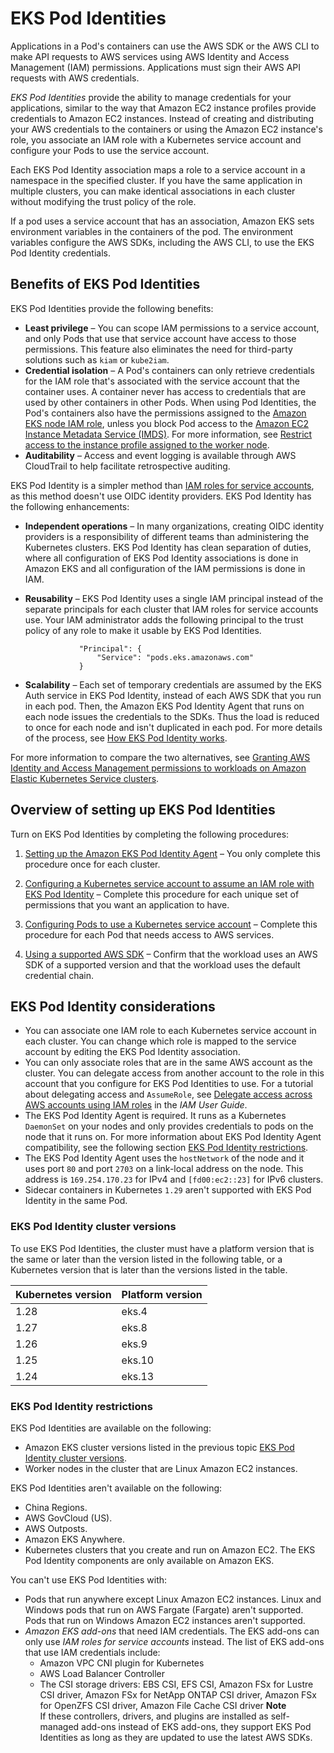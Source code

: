 # EKS Pod Identities<a name="pod-identities"></a>

Applications in a Pod's containers can use the AWS SDK or the AWS CLI to make API requests to AWS services using AWS Identity and Access Management \(IAM\) permissions\. Applications must sign their AWS API requests with AWS credentials\.

*EKS Pod Identities* provide the ability to manage credentials for your applications, similar to the way that Amazon EC2 instance profiles provide credentials to Amazon EC2 instances\. Instead of creating and distributing your AWS credentials to the containers or using the Amazon EC2 instance's role, you associate an IAM role with a Kubernetes service account and configure your Pods to use the service account\.

Each EKS Pod Identity association maps a role to a service account in a namespace in the specified cluster\. If you have the same application in multiple clusters, you can make identical associations in each cluster without modifying the trust policy of the role\.

If a pod uses a service account that has an association, Amazon EKS sets environment variables in the containers of the pod\. The environment variables configure the AWS SDKs, including the AWS CLI, to use the EKS Pod Identity credentials\.

## Benefits of EKS Pod Identities<a name="pod-id-benefits"></a>

EKS Pod Identities provide the following benefits:
+ **Least privilege** – You can scope IAM permissions to a service account, and only Pods that use that service account have access to those permissions\. This feature also eliminates the need for third\-party solutions such as `kiam` or `kube2iam`\.
+ **Credential isolation** – A Pod's containers can only retrieve credentials for the IAM role that's associated with the service account that the container uses\. A container never has access to credentials that are used by other containers in other Pods\. When using Pod Identities, the Pod's containers also have the permissions assigned to the [Amazon EKS node IAM role](create-node-role.md), unless you block Pod access to the [Amazon EC2 Instance Metadata Service \(IMDS\)](https://docs.aws.amazon.com/AWSEC2/latest/UserGuide/configuring-instance-metadata-service.html)\. For more information, see [Restrict access to the instance profile assigned to the worker node](https://aws.github.io/aws-eks-best-practices/security/docs/iam/#restrict-access-to-the-instance-profile-assigned-to-the-worker-node)\.
+ **Auditability** – Access and event logging is available through AWS CloudTrail to help facilitate retrospective auditing\.

EKS Pod Identity is a simpler method than [IAM roles for service accounts](iam-roles-for-service-accounts.md), as this method doesn't use OIDC identity providers\. EKS Pod Identity has the following enhancements:
+ **Independent operations** – In many organizations, creating OIDC identity providers is a responsibility of different teams than administering the Kubernetes clusters\. EKS Pod Identity has clean separation of duties, where all configuration of EKS Pod Identity associations is done in Amazon EKS and all configuration of the IAM permissions is done in IAM\.
+ **Reusability** – EKS Pod Identity uses a single IAM principal instead of the separate principals for each cluster that IAM roles for service accounts use\. Your IAM administrator adds the following principal to the trust policy of any role to make it usable by EKS Pod Identities\.

  ```
              "Principal": {
                  "Service": "pods.eks.amazonaws.com"
              }
  ```
+ **Scalability** – Each set of temporary credentials are assumed by the EKS Auth service in EKS Pod Identity, instead of each AWS SDK that you run in each pod\. Then, the Amazon EKS Pod Identity Agent that runs on each node issues the credentials to the SDKs\. Thus the load is reduced to once for each node and isn't duplicated in each pod\. For more details of the process, see [How EKS Pod Identity works](pod-id-how-it-works.md)\.

For more information to compare the two alternatives, see [Granting AWS Identity and Access Management permissions to workloads on Amazon Elastic Kubernetes Service clusters](service-accounts.md#service-accounts-iam)\.

## Overview of setting up EKS Pod Identities<a name="pod-id-setup-overview"></a>

Turn on EKS Pod Identities by completing the following procedures:

1. [Setting up the Amazon EKS Pod Identity Agent](pod-id-agent-setup.md) – You only complete this procedure once for each cluster\.

1. [Configuring a Kubernetes service account to assume an IAM role with EKS Pod Identity](pod-id-association.md) – Complete this procedure for each unique set of permissions that you want an application to have\.

   

1. [Configuring Pods to use a Kubernetes service account](pod-id-configure-pods.md) – Complete this procedure for each Pod that needs access to AWS services\.

1. [Using a supported AWS SDK](pod-id-minimum-sdk.md) – Confirm that the workload uses an AWS SDK of a supported version and that the workload uses the default credential chain\.

## EKS Pod Identity considerations<a name="pod-id-considerations"></a>
+ You can associate one IAM role to each Kubernetes service account in each cluster\. You can change which role is mapped to the service account by editing the EKS Pod Identity association\.
+ You can only associate roles that are in the same AWS account as the cluster\. You can delegate access from another account to the role in this account that you configure for EKS Pod Identities to use\. For a tutorial about delegating access and `AssumeRole`, see [Delegate access across AWS accounts using IAM roles](https://docs.aws.amazon.com/IAM/latest/UserGuide/tutorial_cross-account-with-roles.html) in the *IAM User Guide*\.
+ The EKS Pod Identity Agent is required\. It runs as a Kubernetes `DaemonSet` on your nodes and only provides credentials to pods on the node that it runs on\. For more information about EKS Pod Identity Agent compatibility, see the following section [EKS Pod Identity restrictions](#pod-id-restrictions)\.
+ The EKS Pod Identity Agent uses the `hostNetwork` of the node and it uses port `80` and port `2703` on a link\-local address on the node\. This address is `169.254.170.23` for IPv4 and `[fd00:ec2::23]` for IPv6 clusters\.
+ Sidecar containers in Kubernetes `1.29` aren't supported with EKS Pod Identity in the same Pod\.

### EKS Pod Identity cluster versions<a name="pod-id-cluster-versions"></a>

 To use EKS Pod Identities, the cluster must have a platform version that is the same or later than the version listed in the following table, or a Kubernetes version that is later than the versions listed in the table\.


| Kubernetes version | Platform version | 
| --- | --- | 
| 1\.28 | eks\.4 | 
| 1\.27 | eks\.8 | 
| 1\.26 | eks\.9 | 
| 1\.25 | eks\.10 | 
| 1\.24 | eks\.13 | 

### EKS Pod Identity restrictions<a name="pod-id-restrictions"></a>

EKS Pod Identities are available on the following:
+ Amazon EKS cluster versions listed in the previous topic [EKS Pod Identity cluster versions](#pod-id-cluster-versions)\.
+ Worker nodes in the cluster that are Linux Amazon EC2 instances\.

EKS Pod Identities aren't available on the following:
+ China Regions\.
+ AWS GovCloud \(US\)\.
+ AWS Outposts\.
+ Amazon EKS Anywhere\.
+ Kubernetes clusters that you create and run on Amazon EC2\. The EKS Pod Identity components are only available on Amazon EKS\.

You can't use EKS Pod Identities with:
+ Pods that run anywhere except Linux Amazon EC2 instances\. Linux and Windows pods that run on AWS Fargate \(Fargate\) aren't supported\. Pods that run on Windows Amazon EC2 instances aren't supported\.
+ *Amazon EKS add\-ons* that need IAM credentials\. The EKS add\-ons can only use *IAM roles for service accounts* instead\. The list of EKS add\-ons that use IAM credentials include:
  + Amazon VPC CNI plugin for Kubernetes
  + AWS Load Balancer Controller
  + The CSI storage drivers: EBS CSI, EFS CSI, Amazon FSx for Lustre CSI driver, Amazon FSx for NetApp ONTAP CSI driver, Amazon FSx for OpenZFS CSI driver, Amazon File Cache CSI driver
**Note**  
If these controllers, drivers, and plugins are installed as self\-managed add\-ons instead of EKS add\-ons, they support EKS Pod Identities as long as they are updated to use the latest AWS SDKs\.